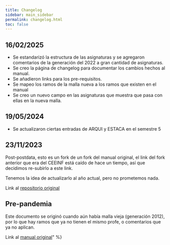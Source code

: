 ```yaml
---
title: Changelog
sidebar: main_sidebar
permalink: changelog.html
toc: false
---
```


## 16/02/2025

- Se estandarizó la estructura de las asignaturas y se agregaron comentarios de la generación del 2022 a gran cantidad de asignaturas.
- Se creo la página de changelog para documentar los cambios hechos al manual.
- Se añadieron links para los pre-requisitos.
- Se mapeo los ramos de la malla nueva a los ramos que existen en el manual
- Se creo un nuevo campo en las asignaturas que muestra que pasa con ellas en la nueva malla.

## 19/05/2024

- Se actualizaron ciertas entradas de ARQUI y ESTACA en el semestre 5


## 23/11/2023

Post-postdata, esto es un fork de un fork del manual original, el link del fork anterior que era del CEEINF está caído de hace un tiempo, así que decidimos re-subirlo a este link.

Tenemos la idea de actualizarlo al año actual, pero no prometemos nada.

Link al [repositorio original][2]

## Pre-pandemia

Este documento se originó cuando aún había malla vieja (generación 2012), por lo que hay ramos que ya no tienen el mismo profe, o comentarios que ya no aplican.

Link al [manual original][1]" %}

[1]: https://docs.google.com/document/d/1ZORkRBDfVD3lYEzETasc74sJj7cdgy6oqHFKpqUJSgc/edit
[2]: https://github.com/CEEINF-UTFSM/utfsm-survival-guide
